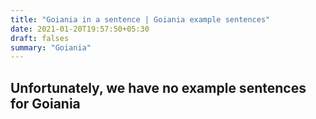 ```yaml
---
title: "Goiania in a sentence | Goiania example sentences"
date: 2021-01-20T19:57:50+05:30
draft: falses
summary: "Goiania"
---
```

## Unfortunately, we have no example sentences for Goiania                 
